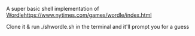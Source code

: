 A super basic shell implementation of [Wordle](https://www.nytimes.com/games/wordle/index.html)https://www.nytimes.com/games/wordle/index.html

Clone it & run ./shwordle.sh in the terminal and it'll prompt you for a guess
